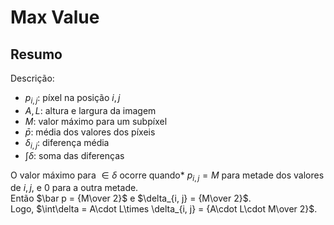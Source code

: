 # Max Value

## Resumo

Descrição:

- $p_{i, j}$: píxel na posição $i, j$
- $A, L$: altura e largura da imagem
- $M$: valor máximo para um subpíxel
- $\bar p$: média dos valores dos píxeis
- $\delta_{i, j}$: diferença média
- $\int\delta$: soma das diferenças

O valor máximo para $\in\delta$ ocorre quando* $p_{i, j} = M$ para metade dos valores de $i, j$, e $0$ para a outra metade.  
Então $\bar p = {M\over 2}$ e $\delta_{i, j} = {M\over 2}$.  
Logo, $\int\delta = A\cdot L\times \delta_{i, j} = {A\cdot L\cdot M\over 2}$.
